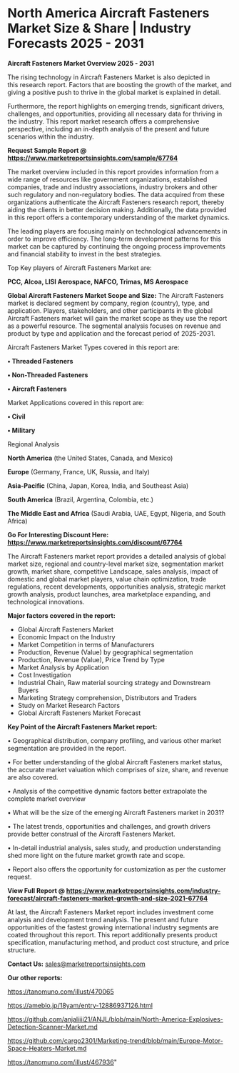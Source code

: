 # North America Aircraft Fasteners Market Size & Share | Industry Forecasts 2025 - 2031

<Strong> Aircraft Fasteners Market Overview 2025 - 2031</strong>

The rising technology in Aircraft Fasteners Market is also depicted in this research report. Factors that are boosting the growth of the market, and giving a positive push to thrive in the global market is explained in detail.

Furthermore, the report highlights on emerging trends, significant drivers, challenges, and opportunities, providing all necessary data for thriving in the industry. This report market research offers a comprehensive perspective, including an in-depth analysis of the present and future scenarios within the industry.

<strong>Request Sample Report @ <a href=https://www.marketreportsinsights.com/sample/67764>https://www.marketreportsinsights.com/sample/67764</a></strong>

The market overview included in this report provides information from a wide range of resources like government organizations, established companies, trade and industry associations, industry brokers and other such regulatory and non-regulatory bodies. The data acquired from these organizations authenticate the Aircraft Fasteners research report, thereby aiding the clients in better decision making. Additionally, the data provided in this report offers a contemporary understanding of the market dynamics.

The leading players are focusing mainly on technological advancements in order to improve efficiency. The long-term development patterns for this market can be captured by continuing the ongoing process improvements and financial stability to invest in the best strategies.

Top Key players of Aircraft Fasteners Market are:

<strong>PCC, Alcoa, LISI Aerospace, NAFCO, Trimas, MS Aerospace</strong>

<strong><b>Global Aircraft Fasteners Market Scope and Size:</b></strong>
The Aircraft Fasteners market is declared segment by company, region (country), type, and application. Players, stakeholders, and other participants in the global Aircraft Fasteners market will gain the market scope as they use the report as a powerful resource. The segmental analysis focuses on revenue and product by type and application and the forecast period of 2025-2031.

Aircraft Fasteners Market Types covered in this report are:

<strong>• Threaded Fasteners

• Non-Threaded Fasteners

• Aircraft Fasteners</strong>

Market Applications covered in this report are:

<strong>• Civil

• Military</strong> 

Regional Analysis

<strong>North America</strong> (the United States, Canada, and Mexico)

<strong>Europe</strong> (Germany, France, UK, Russia, and Italy)

<strong>Asia-Pacific</strong> (China, Japan, Korea, India, and Southeast Asia)

<strong>South America</strong> (Brazil, Argentina, Colombia, etc.)

<strong>The Middle East and Africa</strong> (Saudi Arabia, UAE, Egypt, Nigeria, and South Africa)

<strong>Go For Interesting Discount Here: <a href=https://www.marketreportsinsights.com/discount/67764>https://www.marketreportsinsights.com/discount/67764</a></strong>

The Aircraft Fasteners market report provides a detailed analysis of global market size, regional and country-level market size, segmentation market growth, market share, competitive Landscape, sales analysis, impact of domestic and global market players, value chain optimization, trade regulations, recent developments, opportunities analysis, strategic market growth analysis, product launches, area marketplace expanding, and technological innovations.

<strong><b>Major factors covered in the report:</b></strong>
<ul>
  <li>Global Aircraft Fasteners Market </li>
  <li>Economic Impact on the Industry</li>
  <li>Market Competition in terms of Manufacturers</li>
  <li>Production, Revenue (Value) by geographical segmentation</li>
  <li>Production, Revenue (Value), Price Trend by Type</li>
  <li>Market Analysis by Application</li>
  <li>Cost Investigation</li>
  <li>Industrial Chain, Raw material sourcing strategy and Downstream Buyers</li>
  <li>Marketing Strategy comprehension, Distributors and Traders</li>
  <li>Study on Market Research Factors</li>
  <li>Global Aircraft Fasteners Market Forecast</li>
</ul>

<strong><b>Key Point of the Aircraft Fasteners Market report:</b></strong>

• Geographical distribution, company profiling, and various other market segmentation are provided in the report.

• For better understanding of the global Aircraft Fasteners market status, the accurate market valuation which comprises of size, share, and revenue are also covered.

• Analysis of the competitive dynamic factors better extrapolate the complete market overview

• What will be the size of the emerging Aircraft Fasteners market in 2031?

• The latest trends, opportunities and challenges, and growth drivers provide better construal of the Aircraft Fasteners Market.

• In-detail industrial analysis, sales study, and production understanding shed more light on the future market growth rate and scope.

• Report also offers the opportunity for customization as per the customer request.

<strong><b>View Full Report @ <a href=https://www.marketreportsinsights.com/industry-forecast/aircraft-fasteners-market-growth-and-size-2021-67764>https://www.marketreportsinsights.com/industry-forecast/aircraft-fasteners-market-growth-and-size-2021-67764</a></b></strong>


At last, the Aircraft Fasteners Market report includes investment come analysis and development trend analysis. The present and future opportunities of the fastest growing international industry segments are coated throughout this report. This report additionally presents product specification, manufacturing method, and product cost structure, and price structure.

<strong>Contact Us:</strong>
sales@marketreportsinsights.com

<strong>Our other reports:</strong>

<a href=https://tanomuno.com/illust/470065>https://tanomuno.com/illust/470065</a>

<a href=https://ameblo.jp/18yam/entry-12886937126.html>https://ameblo.jp/18yam/entry-12886937126.html</a>

<a href=https://github.com/anjaliiii21/ANJL/blob/main/North-America-Explosives-Detection-Scanner-Market.md>https://github.com/anjaliiii21/ANJL/blob/main/North-America-Explosives-Detection-Scanner-Market.md</a>

<a href=https://github.com/cargo2301/Marketing-trend/blob/main/Europe-Motor-Space-Heaters-Market.md>https://github.com/cargo2301/Marketing-trend/blob/main/Europe-Motor-Space-Heaters-Market.md</a>

<a href=https://tanomuno.com/illust/467936>https://tanomuno.com/illust/467936</a>"
